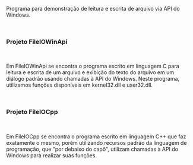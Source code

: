 Programa para demonstração de leitura e escrita de arquivo via API do Windows.

<br>

<h3>Projeto FileIOWinApi</h3>

<br>

Em FileIOWinApi se encontra o programa escrito em linguagem C para leitura e escrita de um arquivo e exibição do texto do arquivo em um diálogo padrão usando chamadas à API do Windows. Neste programa, utilizamos funções disponíveis em kernel32.dll e user32.dll.

<br>

<h3>Projeto FileIOCpp</h3>

<br>

Em FileIOCpp se encontra o programa escrito em linguagem C++ que faz exatamente o mesmo, porém utilizando recursos padrão da linguagem de programação, que "por debaixo do capô", utilizam chamadas à API do Windows para realizar suas funções.
